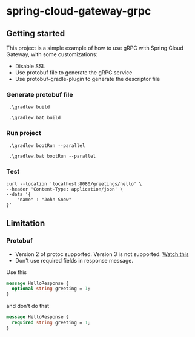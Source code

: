 # spring-cloud-gateway-grpc

## Getting started

This project is a simple example of how to use gRPC with Spring Cloud Gateway, with some customizations:
* Disable SSL
* Use protobuf file to generate the gRPC service
* Use protobuf-gradle-plugin to generate the descriptor file

### Generate protobuf file

```shell
 .\gradlew build 
```
```shell
 .\gradlew.bat build
```

### Run project

```shell
 .\gradlew bootRun --parallel
```
```shell
 .\gradlew.bat bootRun --parallel
```

### Test    

```shell
curl --location 'localhost:8080/greetings/hello' \
--header 'Content-Type: application/json' \
--data '{
    "name" : "John Snow"
}'
```

## Limitation

### Protobuf

* Version 2 of protoc supported. Version 3 is not supported. [Watch this](https://github.com/FasterXML/jackson-dataformats-binary/blob/2.18/protobuf/README.md(https://github.com/FasterXML/jackson-dataformats-binary/blob/2.18/protobuf/README.md)
)
* Don't use required fields in response message. 

Use this
```protobuf
message HelloResponse {
  optional string greeting = 1;
}
```
and don't do that
```protobuf
message HelloResponse {
  required string greeting = 1;
}
```